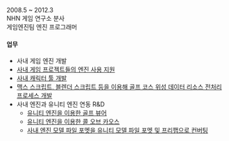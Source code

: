 2008.5 ~ 2012.3  
NHN 게임 연구소 분사  
게임엔진팀 엔진 프로그래머  

#### 업무
* 사내 게임 엔진 개발  
* [사내 게임 프로젝트들의 엔진 사용 지원](/projects/game/engine.html)  
* [사내 캐릭터 툴 개발](/projects/game/character_tool.html)   
* [맥스 스크립트, 블렌더 스크립트 등을 이용해 골프 코스 위성 데이터 리소스 전처리 프로세스 개발](/projects/game/max_heightmap.html)  
* 사내 엔진과 유니티 엔진 연동 R&D
    * [유니티 엔진을 이용한 골프 뷰어](/projects/game/unity_golf.html)
    * [유니티 엔진을 이용한 콜 오브 카오스](/projects/game/unity_cc.html)
    * [사내 엔진 모델 파일 포멧을 유니티 모델 파일 포멧 및 프리팹으로 컨버팅](/projects/game/unity_gsg.html)